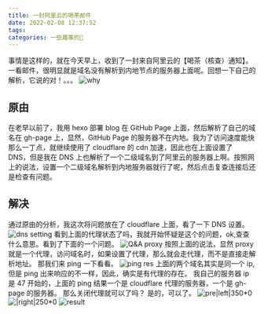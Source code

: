 ```yaml
---
title: 一封阿里云的喝茶邮件
date: 2022-02-08 12:37:52
tags:
categories: 一些趣事的🌟
---
```


事情是这样的，就在今天早上，收到了一封来自阿里云的【喝茶（核查）通知】。一看邮件，很明显就是域名没有解析到内地节点的服务器上面呢。回想一下自己的解析，它说的对！。。。
![why](https://cdn.jsdelivr.net/gh/PancakeDogLLL/imageBed/img/202202081154.png)

<!-- more -->

## 原由

在老早以前了，我用 hexo 部署 blog 在 GitHub Page 上面，然后解析了自己的域名在 gh-page 上，显然，GitHub Page 的服务器不在内地。我为了访问速度能快那么一丁点，就继续使用了 cloudflare 的 cdn 加速，因此也在上面设置了 DNS，但是我在 DNS 上也解析了一个二级域名到了阿里云的服务器上啊。按照网上的说法，设置一个二级域名解析到内地服务器就行了呢，然后点击复查连接后还是检查有问题。

## 解决

通过原由的分析，我这次将问题放在了 cloudflare 上面，看了一下 DNS 设置。
![dns setting](https://cdn.jsdelivr.net/gh/PancakeDogLLL/imageBed/img/202202081207.png)
看到上面的代理状态了吗，我就开始怀疑是这个的问题，ok,查查什么意思。看到了下面的一个问题。
![Q&A proxy](https://cdn.jsdelivr.net/gh/PancakeDogLLL/imageBed/img/202202081210.png)
按照上面的说法，显然 proxy 就是一个代理，访问域名时，如果设置了代理，那么就会走代理，而不是直接走解析地址。
那我们来 ping 一下看看。
![ping res](https://cdn.jsdelivr.net/gh/PancakeDogLLL/imageBed/img/202202081213.png)
上面的两个域名其实是同一个 ip,但是 ping 出来响应的不一样，因此，确实是有代理的存在。
我自己的服务器 ip 是 47 开始的，上面的 ping 结果一个是 cloudflare 代理的服务器，一个是 gh-page 的服务器。
那么关闭代理就可以了吗？
是的，可以了。
![pre|left|350*0](https://cdn.jsdelivr.net/gh/PancakeDogLLL/imageBed/img/202202081229.jpg)
![|right|250*0](https://cdn.jsdelivr.net/gh/PancakeDogLLL/imageBed/img/202202081231.png)
![result](https://cdn.jsdelivr.net/gh/PancakeDogLLL/imageBed/img/202202081217.png)
